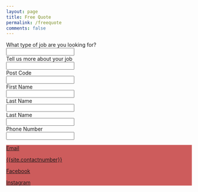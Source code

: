 ```yaml
---
layout: page
title: Free Quote
permalink: /freequote
comments: false
---
```


<div class="row justify-content-between">
<div class="col-md-8 pr-5">

<form method="post" action="https://forms.un-static.com/forms/{{ site.contactusendpointreference }}">

  <div class="form-group row">
    <label for="name" class="col-4 col-form-label">What type of job are you looking for?</label>
    <div class="col-8">
      <div class="input-group">
        <input id="jobtype" name="jobtype" type="text" required="required" class="form-control">
      </div>
    </div>
  </div>

  <div class="form-group row">
    <label for="name" class="col-4 col-form-label">Tell us more about your job</label>
    <div class="col-8">
      <div class="input-group">
        <input id="jobdetail" name="jobdetail" type="message" required="required" class="form-control">
      </div>
    </div>
  </div>

  <div class="form-group row">
    <label for="name" class="col-4 col-form-label">Post Code</label>
    <div class="col-8">
      <div class="input-group">
        <input id="postcode" name="postcode" type="text" required="required" class="form-control">
      </div>
    </div>
  </div>

  <div class="form-group row">
    <label for="name" class="col-4 col-form-label">First Name</label>
    <div class="col-8">
      <div class="input-group">
        <input id="firstname" name="firstname" type="text" required="required" class="form-control">
      </div>
    </div>
  </div>

  <div class="form-group row">
    <label for="name" class="col-4 col-form-label">Last Name</label>
    <div class="col-8">
      <div class="input-group">
        <input id="lastname" name="lastname" type="text" required="required" class="form-control">
      </div>
    </div>
  </div>

  <div class="form-group row">
    <label for="name" class="col-4 col-form-label">Last Name</label>
    <div class="col-8">
      <div class="input-group">
        <input id="lastname" name="lastname" type="text" required="required" class="form-control">
      </div>
    </div>
  </div>

  <div class="form-group row">
    <label for="name" class="col-4 col-form-label">Phone Number</label>
    <div class="col-8">
      <div class="input-group">
        <input id="phone" name="phonee" type="text" required="required" class="form-control">
      </div>
    </div>
  </div>

</div>

<div class="col-md-4">

<div class="sticky-top sticky-top-80" style="background-color: indianred">
<p> <i class="fas fa-envelope"></i> <a href="mailto:{{site.emailid}}">Email</a> </p>
<p> <i class="fas fa-phone"></i> <a href="tel:{{ site.contactnumber }}" class="phone-link">{{site.contactnumber}}</a></p>
<p> <i class="fab fa-facebook"></i> <a href="{{ site.fburl }}" > Facebook </a> </p>
<p> <i class="fab fa-instagram"></i> <a href="{{ site.instaurl }}" > Instagram </a> </p>

</div>
</div>
</div>
